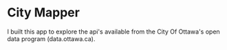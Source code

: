 # City Mapper

I built this app to explore the api's available from the City Of Ottawa's open data program (data.ottawa.ca).  